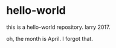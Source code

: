 # hello-world
this is a hello-world repository.  larry 2017.

oh, the month is April.  I forgot that.
